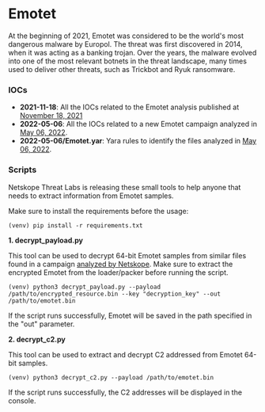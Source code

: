 # Emotet
At the beginning of 2021, Emotet was considered to be the world's most dangerous malware by Europol. The threat was first discovered in 2014, when it was acting as a banking trojan. Over the years, the malware evolved into one of the most relevant botnets in the threat landscape, many times used to deliver other threats, such as Trickbot and Ryuk ransomware.

### IOCs
* **2021-11-18**: All the IOCs related to the Emotet analysis published at [November 18, 2021](https://www.netskope.com/blog/netskope-threat-coverage-the-return-of-emotet)
* **2022-05-06**: All the IOCs related to a new Emotet campaign analyzed in [May 06, 2022](https://netskope.com/blog/emotet-campaign-using-lnk-files).
* **2022-05-06/Emotet.yar**: Yara rules to identify the files analyzed in [May 06, 2022](https://netskope.com/blog/emotet-campaign-using-lnk-files).

### Scripts

Netskope Threat Labs is releasing these small tools to help anyone that needs to extract information from Emotet samples.

Make sure to install the requirements before the usage:

```shell
(venv) pip install -r requirements.txt
```

**1. decrypt_payload.py**

This tool can be used to decrypt 64-bit Emotet samples from similar files found in a campaign [analyzed by Netskope](https://netskope.com/blog/emotet-campaign-using-lnk-files).  Make sure to extract the encrypted Emotet from the loader/packer before running the script.

```shell
(venv) python3 decrypt_payload.py --payload /path/to/encrypted_resource.bin --key "decryption_key" --out /path/to/emotet.bin
```

If the script runs successfully, Emotet will be saved in the path specified in the "out" parameter.

**2. decrypt_c2.py**

This tool can be used to extract and decrypt C2 addressed from Emotet 64-bit samples.

```shell
(venv) python3 decrypt_c2.py --payload /path/to/emotet.bin
```

If the script runs successfully, the C2 addresses will be displayed in the console.